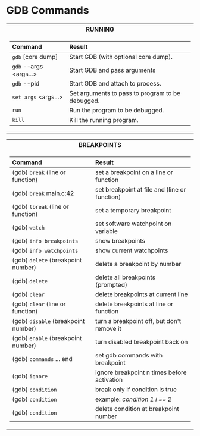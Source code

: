 # GDB Commands

<div>
<table>
<tr><th>RUNNING</th>
<tr><td>

| Command | Result |
| :------ | :----- |
| `gdb` <program> [core dump]           | Start GDB (with optional core dump).                |
| `gdb` --args <program> <args...>      | Start GDB and pass arguments                        |
| `gdb` --pid <pid>                     | Start GDB and attach to process.                    |
| `set args` <args...>                  | Set arguments to pass to program to be debugged.    |
| `run`                                 | Run the program to be debugged.                     |
| `kill`                                | Kill the running program.                           |
</td></tr> </table
</div>
  
<div>
<table>
<tr><th>BREAKPOINTS</th>
<tr><td>

| Command | Result |
| :------ | :----- |
| (gdb) `break` (line or function)                    | set a breakpoint on a line or function            |
| (gdb) `break` main.c:42                             | set breakpoint at file and (line or function)     |
| (gdb) `tbreak` (line or function)                   | set a temporary breakpoint                        |
| (gdb) `watch` <variable>                            | set software watchpoint on variable               |
| (gdb) `info breakpoints`                            | show breakpoints                                  |
| (gdb) `info watchpoints`                            | show current watchpoints                          |
| (gdb) `delete` (breakpoint number)                  | delete a breakpoint by number                     |
| (gdb) `delete`                                      | delete all breakpoints (prompted)                 |
| (gdb) `clear`                                       | delete breakpoints at current line                |
| (gdb) `clear` (line or function)                    | delete breakpoints at line or function            |
| (gdb) `disable` (breakpoint number)                 | turn a breakpoint off, but don't remove it        |
| (gdb) `enable` (breakpoint number)                  | turn disabled breakpoint back on                  |
| (gdb) `commands` <breakpoint number> ... end        | set gdb commands with breakpoint                  |
| (gdb) `ignore` <breakpoint number> <n times>        | ignore breakpoint n times before activation       |
| (gdb) `condition` <breakpoint number> <expression>  | break only if condition is true                   |
| (gdb) `condition` <breakpoint number> <condition>   | example: _condition 1 i == 2_                     |
| (gdb) `condition` <breakpoint number>               | delete condition at breakpoint number             |
  
</td></tr> </table
</div>










